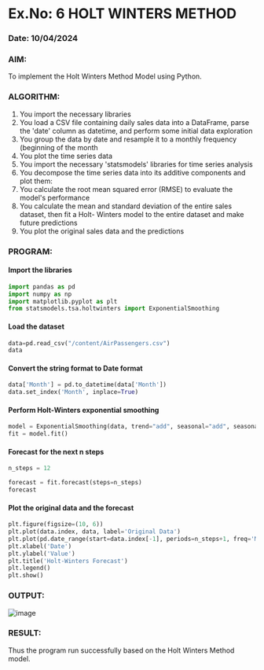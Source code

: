 # Ex.No: 6                HOLT WINTERS METHOD
### Date: 10/04/2024



### AIM:
To implement the Holt Winters Method Model using Python.

### ALGORITHM:
1. You import the necessary libraries
2. You load a CSV file containing daily sales data into a DataFrame, parse the 'date' column as
datetime, and perform some initial data exploration
3. You group the data by date and resample it to a monthly frequency (beginning of the month
4. You plot the time series data
5. You import the necessary 'statsmodels' libraries for time series analysis
6. You decompose the time series data into its additive components and plot them:
7. You calculate the root mean squared error (RMSE) to evaluate the model's performance
8. You calculate the mean and standard deviation of the entire sales dataset, then fit a Holt-
Winters model to the entire dataset and make future predictions
9. You plot the original sales data and the predictions
### PROGRAM:
#### Import the libraries
```python
import pandas as pd
import numpy as np
import matplotlib.pyplot as plt
from statsmodels.tsa.holtwinters import ExponentialSmoothing
```
#### Load the dataset
```python
data=pd.read_csv("/content/AirPassengers.csv")
data
```
#### Convert the string format to Date format
```python
data['Month'] = pd.to_datetime(data['Month'])
data.set_index('Month', inplace=True)
```
#### Perform Holt-Winters exponential smoothing
```python
model = ExponentialSmoothing(data, trend="add", seasonal="add", seasonal_periods=12)
fit = model.fit()
```
#### Forecast for the next n steps
```python
n_steps = 12  

forecast = fit.forecast(steps=n_steps)
forecast
```
#### Plot the original data and the forecast
```python
plt.figure(figsize=(10, 6))
plt.plot(data.index, data, label='Original Data')
plt.plot(pd.date_range(start=data.index[-1], periods=n_steps+1, freq='M')[1:], forecast, label='Forecast')
plt.xlabel('Date')
plt.ylabel('Value')
plt.title('Holt-Winters Forecast')
plt.legend()
plt.show()
```

### OUTPUT:
![image](https://github.com/manojvenaram/TSA_EXP6/assets/94165064/c69e9ef6-a1f1-4524-8df4-e844129c2140)

### RESULT:
Thus the program run successfully based on the Holt Winters Method model.
